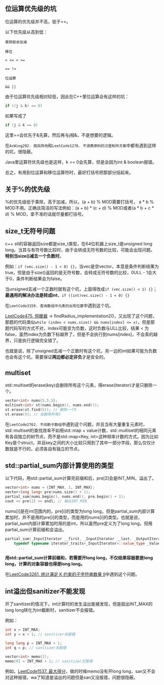 ## 位运算优先级的坑

位运算的优先级并不高，低于==。

以下优先级从高到低：
```
乘除取余加减

移位

< <= > >=

== !=

位运算

&& ||

```
由于位运算优先级相对较低，因此在C++里位运算会有这样的坑：
```C++
if ((j & k) == 0)
```
如果写成了
```C++
if (j & k == 0)
```
这里==会优先于&先算，然后再与j相&，不是想要的逻辑。

在`AcWing292. 炮兵阵地`和`LeetCode1276. 不浪费原料的汉堡制作方案`中都有遇到这样的坑，很隐蔽。

Java里运算符优先级也是这样，k == 0会先算，但是会因为int & boolean报错。

总之，有用到位运算和移位运算符时，最好打括号把那部分括起来。

## 关于%的优先级
%的优先级低于乘除，高于加减，所以，(a + b) % MOD需要打括号，
a * b % MOD不用。正确且简洁的写法例如：(a + b) * (c + d) % MOD或者(a * b + c * d) % MOD，拿不准的话就尽量都打括号。

## size_t无符号问题
c++ stl的容器返回size都是size_t类型，在64位机器上size_t是unsigned long long。当其与有符号数比较时，由于会转成无符号数的比较，可能会出现问题。**特别当size()减去一个负数时**。

例如：`if (vec.size() - 1 < 0) {}`，当vec是空vector，本意是条件判断结果为true，但是由于size()返回的是无符号数，会转成无符号数的比较，0ULL - 1会大于0，条件判断结果会为false。

当unsigned去减一个正数时就有这个坑，上面得改成`if (vec.size() < 1) {}`；**最通用的解决办法是转成int**，`if ((int)vec.size() - 1 < 0) {}`

在`LeetCode3159. 查询数组中元素的出现位置`中遇到这个坑。

[LeetCode475. 供暖器](https://leetcode.cn/problems/heaters/) -> findRadius_implementation2()，又出现了这个问题，那题的代码类似`while (index < nums.size() && nums[index] <= x)`，但是那题代码写的方式不对，index可能变为负数，这时负数与ULL比较，结果 < 为false，虽然index为负数下标越界了，但是不会执行到nums[index]，不会真的越界，只是执行逻辑完全错了。

也就是说，除了unsigned去减一个正数时有这个坑，另一边的int如果可能为负数也会有这个坑，需要保证**两边都必定非负**才是安全的。

## multiset
std::multiset的erase(key)会删除所有这个元素，得erase(iterator)才是只删除一个。

```cpp
vector<int> nums{5,5,5};
multiset<int> st(nums.begin(), nums.end());
st.erase(st.find(5)); // 删除一个5
st.erase(5); // 会删除所有5
```

在`LeetCode2762. 不间断子数组`中遇到这个问题，并且当有大量重复元素时，std::multiset的查找效率不如用std::map + value计数，std::multiset的相同元素有各自独立的树节点，而不是std::map<Key, int>这种频率计数的方式。因为比如Key是个struct，并且key之间的大小比较只用到了其中一部分字段，那么仅仅计数就是不行的，必须各自有独立的节点。

## std::partial_sum内部计算使用的类型
以下代码，用std::partial_sum计算完前缀和后，pre[2]会是INT_MIN，溢出了。
```cpp
vector<int> nums = {INT_MAX, 1, INT_MAX};
vector<long long> pre(nums.size() + 1);
partial_sum(nums.begin(), nums.end(), pre.begin() + 1);
cout << pre[2] << endl; // 输出INT_MIN
```
nums[i]是在int范围内的，pre[i]的类型为long long，但是partial_sum内部计算累加时，并不是用的pre[i]的类型，而是用的nums[i]的类型。也就是说，partial_sum内部计算累加时用的是int，所以虽然pre定义为了long long，但用partial_sum计算前缀和会溢出。

```cpp
partial_sum(_InputIterator __first, _InputIterator __last, _OutputIterator __result) {
    typedef typename iterator_traits<_InputIterator>::value_type _ValueType;
      ...
```

**用std::partial_sum计算前缀和，若需要开long long，不仅结果容器要是long long，计算的对象容器也得是long long。**

在[LeetCode3261. 统计满足 K 约束的子字符串数量 II](https://leetcode.cn/problems/count-substrings-that-satisfy-k-constraint-ii/)中遇到这个问题。

## int溢出但sanitizer不能发现
开了sanitizer的情况下，int计算时的发生溢出能被发现，但是超出INT_MAX的long long转化为int截断时，sanitizer不会报错。

例如：
```cpp
int x = INT_MAX;
int y = x + 1; // sanitizer会报错

long long p = INT_MAX + 1;
int q = p; // sanitizer无报错

vector<int> memo(2);
memo[0] = INT_MAX + 1; // sanitizer无报错
```

例如，[LeetCode1537. 最大得分](https://leetcode.cn/problems/get-the-maximum-score/)，做的时候memo没有开long long，san又不会对这种报错，wa了知道是溢出的问题但是san又没报错，问题很隐蔽。